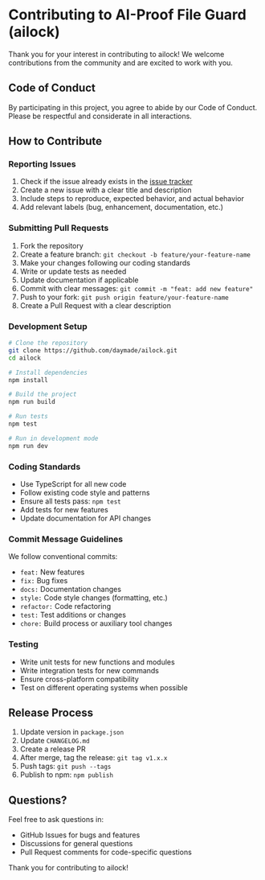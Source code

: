 # Contributing to AI-Proof File Guard (ailock)

Thank you for your interest in contributing to ailock! We welcome contributions from the community and are excited to work with you.

## Code of Conduct

By participating in this project, you agree to abide by our Code of Conduct. Please be respectful and considerate in all interactions.

## How to Contribute

### Reporting Issues

1. Check if the issue already exists in the [issue tracker](https://github.com/daymade/ailock/issues)
2. Create a new issue with a clear title and description
3. Include steps to reproduce, expected behavior, and actual behavior
4. Add relevant labels (bug, enhancement, documentation, etc.)

### Submitting Pull Requests

1. Fork the repository
2. Create a feature branch: `git checkout -b feature/your-feature-name`
3. Make your changes following our coding standards
4. Write or update tests as needed
5. Update documentation if applicable
6. Commit with clear messages: `git commit -m "feat: add new feature"`
7. Push to your fork: `git push origin feature/your-feature-name`
8. Create a Pull Request with a clear description

### Development Setup

```bash
# Clone the repository
git clone https://github.com/daymade/ailock.git
cd ailock

# Install dependencies
npm install

# Build the project
npm run build

# Run tests
npm test

# Run in development mode
npm run dev
```

### Coding Standards

- Use TypeScript for all new code
- Follow existing code style and patterns
- Ensure all tests pass: `npm test`
- Add tests for new features
- Update documentation for API changes

### Commit Message Guidelines

We follow conventional commits:

- `feat:` New features
- `fix:` Bug fixes
- `docs:` Documentation changes
- `style:` Code style changes (formatting, etc.)
- `refactor:` Code refactoring
- `test:` Test additions or changes
- `chore:` Build process or auxiliary tool changes

### Testing

- Write unit tests for new functions and modules
- Write integration tests for new commands
- Ensure cross-platform compatibility
- Test on different operating systems when possible

## Release Process

1. Update version in `package.json`
2. Update `CHANGELOG.md`
3. Create a release PR
4. After merge, tag the release: `git tag v1.x.x`
5. Push tags: `git push --tags`
6. Publish to npm: `npm publish`

## Questions?

Feel free to ask questions in:
- GitHub Issues for bugs and features
- Discussions for general questions
- Pull Request comments for code-specific questions

Thank you for contributing to ailock!